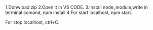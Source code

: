 1.Donwload zip
2.Open it in VS CODE.
3.Install node_module,write in terminal comand, npm install
4.For start localhost, npm start.


For stop localhost, ctrl+C.
